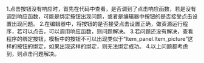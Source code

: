 1.点击按钮没有响应时，首先在代码中查看，是否调到了点击响应函数，若是没有调到响应函数，可能是绑定按钮出现问题，或者是编辑器中按钮的是否接受点击设置出现问题。
2.在编辑器中，将按钮的是否接受点击设置正确，做资源运行程序，若可以点击，可以调用响应函数，则问题解决。
3.若问题还没有解决，查看程序的绑定按钮，模板中的按钮不可以出现类似于“Item_panel.Item_picture”这样的按钮的绑定，如果出现这样的绑定，则无法绑定成功。
4.以上问题都考虑到，则点击问题解决。